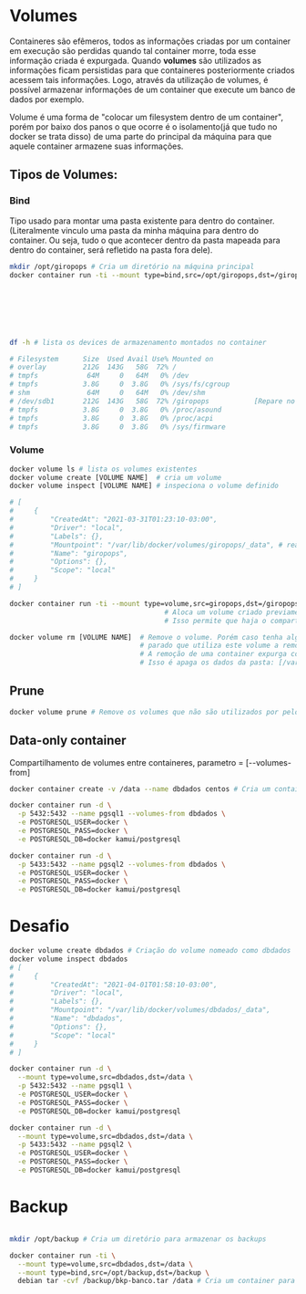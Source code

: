 # Volumes

Containeres são efêmeros, todos as informações criadas por um container em execução são perdidas quando tal container morre, toda esse informação criada é expurgada.
Quando **volumes** são utilizados as informações ficam persistidas para que containeres posteriormente criados acessem tais informações. Logo, através da utilização de volumes, é possível armazenar informações de um container que execute um banco de dados por exemplo.

Volume é uma forma de "colocar um filesystem dentro de um container", porém por baixo dos panos o que ocorre é o isolamento(já que tudo no docker se trata disso) de uma parte do principal da máquina para que aquele container armazene suas informações.

## Tipos de Volumes:

### Bind

Tipo usado para montar uma pasta existente para dentro do container. (Literalmente vinculo uma pasta da minha máquina para dentro do container. Ou seja, tudo o que acontecer dentro da pasta mapeada para dentro do container, será refletido na pasta fora dele).

```bash
mkdir /opt/giropops # Cria um diretório na máquina principal
docker container run -ti --mount type=bind,src=/opt/giropops,dst=/giropops,ro debian  # executa um container usando a imagem do debian
                                                                                      # definindo algumas opções de montagem [--mount].
                                                                                      # [type] = Tipo da montagem
                                                                                      # [src]  = Pasta de Origem da montagem
                                                                                      # [dst]  = Destino dentro do contaienr (Se não existir ele cria)
                                                                                      # [ro]   = Valor opcional para READ ONLY
                                                                                      # Exemplo erro [ro] = touch: cannot touch 'testfile': Read-only file system

df -h # lista os devices de armazenamento montados no container

# Filesystem      Size  Used Avail Use% Mounted on
# overlay         212G  143G   58G  72% /
# tmpfs            64M     0   64M   0% /dev
# tmpfs           3.8G     0  3.8G   0% /sys/fs/cgroup
# shm              64M     0   64M   0% /dev/shm
# /dev/sdb1       212G  143G   58G  72% /giropops           [Repare no volume montado como um device]
# tmpfs           3.8G     0  3.8G   0% /proc/asound
# tmpfs           3.8G     0  3.8G   0% /proc/acpi
# tmpfs           3.8G     0  3.8G   0% /sys/firmware
```

### Volume

```bash
docker volume ls # lista os volumes existentes
docker volume create [VOLUME NAME]  # cria um volume
docker volume inspect [VOLUME NAME] # inspeciona o volume definido

# [
#     {
#         "CreatedAt": "2021-03-31T01:23:10-03:00",
#         "Driver": "local",
#         "Labels": {},
#         "Mountpoint": "/var/lib/docker/volumes/giropops/_data", # real path onde os dados ficam armazenados
#         "Name": "giropops",
#         "Options": {},
#         "Scope": "local"
#     }
# ]

docker container run -ti --mount type=volume,src=giropops,dst=/giropops debian 
                                      # Aloca um volume criado previamente para um container 
                                      # Isso permite que haja o compartilhamento de volumes entre containeres

docker volume rm [VOLUME NAME]  # Remove o volume. Porém caso tenha algum container 
                                # parado que utiliza este volume a remoção do volume falhará.
                                # A remoção de uma container expurga completamenta as informações
                                # Isso é apaga os dados da pasta: [/var/lib/docker/volumes]
```

## Prune

```bash
docker volume prune # Remove os volumes que não são utilizados por pelo menos um container
```

## Data-only container

Compartilhamento de volumes entre containeres, parametro = [--volumes-from]

```bash
docker container create -v /data --name dbdados centos # Cria um container 

docker container run -d \
  -p 5432:5432 --name pgsql1 --volumes-from dbdados \
  -e POSTGRESQL_USER=docker \
  -e POSTGRESQL_PASS=docker \
  -e POSTGRESQL_DB=docker kamui/postgresql

docker container run -d \
  -p 5433:5432 --name pgsql2 --volumes-from dbdados \
  -e POSTGRESQL_USER=docker \
  -e POSTGRESQL_PASS=docker \
  -e POSTGRESQL_DB=docker kamui/postgresql
```

# Desafio

```bash
docker volume create dbdados # Criação do volume nomeado como dbdados
docker volume inspect dbdados
# [
#     {
#         "CreatedAt": "2021-04-01T01:58:10-03:00",
#         "Driver": "local",
#         "Labels": {},
#         "Mountpoint": "/var/lib/docker/volumes/dbdados/_data",
#         "Name": "dbdados",
#         "Options": {},
#         "Scope": "local"
#     }
# ]

docker container run -d \
  --mount type=volume,src=dbdados,dst=/data \
  -p 5432:5432 --name pgsql1 \
  -e POSTGRESQL_USER=docker \
  -e POSTGRESQL_PASS=docker \
  -e POSTGRESQL_DB=docker kamui/postgresql

docker container run -d \
  --mount type=volume,src=dbdados,dst=/data \
  -p 5433:5432 --name pgsql2 \
  -e POSTGRESQL_USER=docker \
  -e POSTGRESQL_PASS=docker \
  -e POSTGRESQL_DB=docker kamui/postgresql
```

# Backup

```bash

mkdir /opt/backup # Cria um diretório para armazenar os backups

docker container run -ti \
  --mount type=volume,src=dbdados,dst=/data \
  --mount type=bind,src=/opt/backup,dst=/backup \
  debian tar -cvf /backup/bkp-banco.tar /data # Cria um container para executar o backup de um volume
```